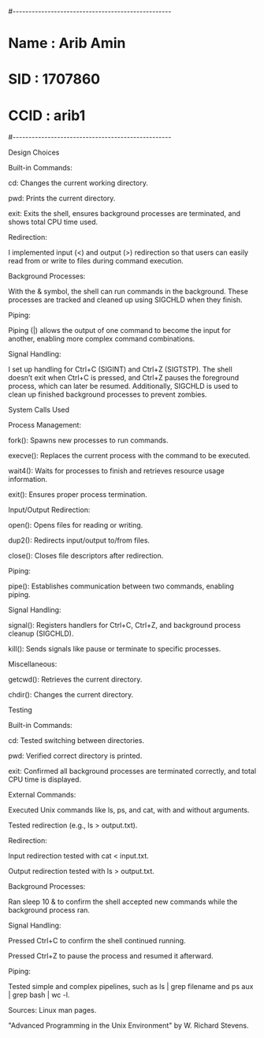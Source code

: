#--------------------------------------------------
# Name : Arib Amin
# SID : 1707860
# CCID : arib1
#--------------------------------------------------

Design Choices

Built-in Commands:

cd: Changes the current working directory.

pwd: Prints the current directory.

exit: Exits the shell, ensures background processes are terminated, and shows total CPU time used.

Redirection:

I implemented input (<) and output (>) redirection so that users can easily read from or write to files during command execution.

Background Processes:

With the & symbol, the shell can run commands in the background. These processes are tracked and cleaned up using SIGCHLD when they finish.

Piping:

Piping (|) allows the output of one command to become the input for another, enabling more complex command combinations.

Signal Handling:

I set up handling for Ctrl+C (SIGINT) and Ctrl+Z (SIGTSTP). The shell doesn’t exit when Ctrl+C is pressed, and Ctrl+Z pauses the foreground process, which can later be resumed. Additionally, SIGCHLD is used to clean up finished background processes to prevent zombies.

System Calls Used

Process Management:

fork(): Spawns new processes to run commands.

execve(): Replaces the current process with the command to be executed.

wait4(): Waits for processes to finish and retrieves resource usage information.

exit(): Ensures proper process termination.

Input/Output Redirection:

open(): Opens files for reading or writing.

dup2(): Redirects input/output to/from files.

close(): Closes file descriptors after redirection.

Piping:

pipe(): Establishes communication between two commands, enabling piping.

Signal Handling:

signal(): Registers handlers for Ctrl+C, Ctrl+Z, and background process cleanup (SIGCHLD).

kill(): Sends signals like pause or terminate to specific processes.

Miscellaneous:

getcwd(): Retrieves the current directory.

chdir(): Changes the current directory.

Testing

Built-in Commands:

cd: Tested switching between directories.

pwd: Verified correct directory is printed.

exit: Confirmed all background processes are terminated correctly, and total CPU time is displayed.

External Commands:

Executed Unix commands like ls, ps, and cat, with and without arguments.

Tested redirection (e.g., ls > output.txt).

Redirection:

Input redirection tested with cat < input.txt.

Output redirection tested with ls > output.txt.

Background Processes:

Ran sleep 10 & to confirm the shell accepted new commands while the background process ran.

Signal Handling:

Pressed Ctrl+C to confirm the shell continued running.

Pressed Ctrl+Z to pause the process and resumed it afterward.

Piping:

Tested simple and complex pipelines, such as ls | grep filename and ps aux | grep bash | wc -l.

Sources:
Linux man pages.

"Advanced Programming in the Unix Environment" by W. Richard Stevens.

